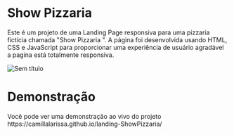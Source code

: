 <h1>Show Pizzaria</h1> 
<p>Este é um projeto de uma Landing Page responsiva para uma pizzaria fictícia chamada "Show Pizzaria ". A página foi desenvolvida usando HTML, CSS e JavaScript para proporcionar uma experiência de usuário agradável a pagina está totalmente responsiva.</p


![Sem título](https://github.com/camillalarissa/landing-ShowPizzaria/assets/115382914/e8b0da9f-c3a7-4ae5-bb51-4af2242bb911)



<h1>Demonstração</h1>
<p>Você pode ver uma demonstração ao vivo do projeto https://camillalarissa.github.io/landing-ShowPizzaria/</p>
